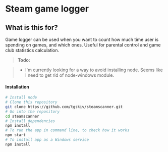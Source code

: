 Steam game logger
===================


What is this for?
-------------

Game logger can be used when you want to count how much time user is spending on games, and which ones. Useful for parental control and game club statistics calculation.

> **Todo:**

> - I'm currently looking for a way to avoid installing node. Seems like I need to get rid of node-windows module.

#### <i class="icon-file"></i> Installation

```bash
# Install node
# Clone this repository
git clone https://github.com/tgskiv/steamscanner.git
# Go into the repository
cd steamscanner
# Install dependencies
npm install
# To run the app in command line, to check how it works
npm start
# To install app as a Windows service
npm install
```
